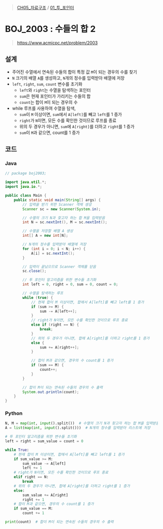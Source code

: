 > [CH05_자료구조](../) / [01_투_포인터](./)

# BOJ_2003 : 수들의 합 2
> https://www.acmicpc.net/problem/2003

## 설계
* 주어진 수열에서 연속된 수들의 합이 특정 값 `M`이 되는 경우의 수를 찾기
* `N` 크기의 배열 `A`를 생성하고, `N`개의 정수를 입력받아 배열에 저장
* `left`, `right`, `sum`, `count` 변수를 초기화
    * `left`와 `right`는 수열을 탐색하는 포인터
    * `sum`은 현재 포인터가 가리키는 수들의 합
    * `count`는 합이 `M`이 되는 경우의 수
* while 루프를 사용하여 수열을 탐색,
    * `sum`이 `M` 이상이면, `sum`에서 `A[left]`를 빼고 `left`를 1 증가
    * `right`가 `N`이면, 모든 수를 확인한 것이므로 루프를 종료
    * 위의 두 경우가 아니면, `sum`에 `A[right]`를 더하고 `right`를 1 증가
    * `sum`이 `M`과 같으면, count를 1 증가

## 코드
### Java
```java
// package boj2003;

import java.util.*;
import java.io.*;

public class Main {
    public static void main(String[] args) {
        // 입력을 받기 위한 Scanner 객체 생성
        Scanner sc = new Scanner(System.in);

        // 수열의 크기 N과 찾고자 하는 합 M을 입력받음
        int N = sc.nextInt(), M = sc.nextInt();

        // 수열을 저장할 배열 A 생성
        int[] A = new int[N];

        // N개의 정수를 입력받아 배열에 저장
        for (int i = 0; i < N; i++) {
            A[i] = sc.nextInt();
        }

        // 입력이 끝났으므로 Scanner 객체를 닫음
        sc.close();

        // 투 포인터 알고리즘을 위한 변수들 초기화
        int left = 0, right = 0, sum = 0, count = 0;

        // 수열을 탐색하는 루프
        while (true) {
            // 현재 합이 M 이상이면, 합에서 A[left]를 빼고 left를 1 증가
            if (sum >= M) {
                sum -= A[left++];
            } 
            // right가 N이면, 모든 수를 확인한 것이므로 루프 종료
            else if (right == N) {
                break;
            } 
            // 위의 두 경우가 아니면, 합에 A[right]를 더하고 right를 1 증가
            else {
                sum += A[right++];
            }

            // 합이 M과 같으면, 경우의 수 count를 1 증가
            if (sum == M) {
                count++;
            }
        }

        // 합이 M이 되는 연속된 수들의 경우의 수 출력
        System.out.println(count);
    }
}
```

### Python
```python
N, M = map(int, input().split())  # 수열의 크기 N과 찾고자 하는 합 M을 입력받음
A = list(map(int, input().split()))  # N개의 정수를 입력받아 리스트에 저장

# 투 포인터 알고리즘을 위한 변수들 초기화
left = right = sum_value = count = 0

while True:
    # 현재 합이 M 이상이면, 합에서 A[left]를 빼고 left를 1 증가
    if sum_value >= M:
        sum_value -= A[left]
        left += 1
    # right가 N이면, 모든 수를 확인한 것이므로 루프 종료
    elif right == N:
        break
    # 위의 두 경우가 아니면, 합에 A[right]를 더하고 right를 1 증가
    else:
        sum_value += A[right]
        right += 1
    # 합이 M과 같으면, 경우의 수 count를 1 증가
    if sum_value == M:
        count += 1

print(count)  # 합이 M이 되는 연속된 수들의 경우의 수 출력
```